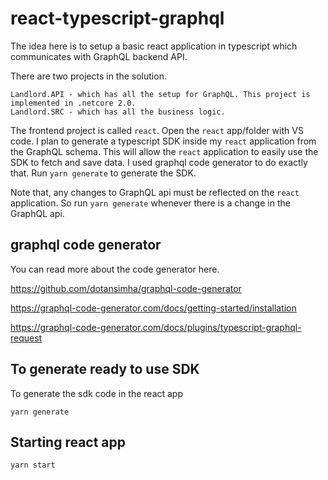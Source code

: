 # react-typescript-graphql
The idea here is to setup a basic react application in typescript which communicates with GraphQL backend API.

There are two projects in the solution.

    Landlord.API - which has all the setup for GraphQL. This project is implemented in .netcore 2.0.
    Landlord.SRC - which has all the business logic.
    
The frontend project is called ```react```. Open the ```react``` app/folder with VS code. I plan to generate a typescript SDK inside my ```react``` application from the GraphQL schema. This will allow the ```react``` application to easily use the SDK to fetch and save data. I used graphql code generator to do exactly that. Run `yarn generate` to generate the SDK.

Note that, any changes to GraphQL api must be reflected on the ```react``` application. So run `yarn generate` whenever there is a change in the GraphQL api.

## graphql code generator
You can read more about the code generator here.

https://github.com/dotansimha/graphql-code-generator

https://graphql-code-generator.com/docs/getting-started/installation

https://graphql-code-generator.com/docs/plugins/typescript-graphql-request

## To generate ready to use SDK
To generate the sdk code in the react app

`yarn generate`

## Starting react app

`yarn start`


